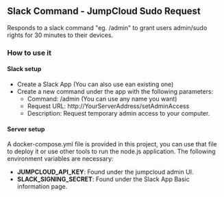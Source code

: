 ## Slack Command - JumpCloud Sudo Request
Responds to a slack command "eg. /admin" to grant users admin/sudo rights for 30 minutes to their devices.

### How to use it
#### Slack setup
- Create a Slack App (You can also use ean existing one)
- Create a new command under the app with the following parameters:
    - Command: /admin (You can use any name you want)
    - Request URL: http://YourServerAddress/setAdminAccess
    - Description: Request temporary admin access to your computer.

#### Server setup
A docker-compose.yml file is provided in this project, you can use that file to deploy it or use other tools to run the node.js application.
The following environment variables are necessary:
- **JUMPCLOUD_API_KEY**: Found under the jumpcloud admin UI.
- **SLACK_SIGNING_SECRET**: Found under the Slack App Basic information page.